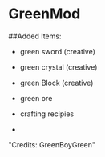 # GreenMod

##Added Items:

- green sword (creative)

- green crystal (creative)

- green Block (creative)

- green ore

- crafting recipies

-


"Credits: GreenBoyGreen"
